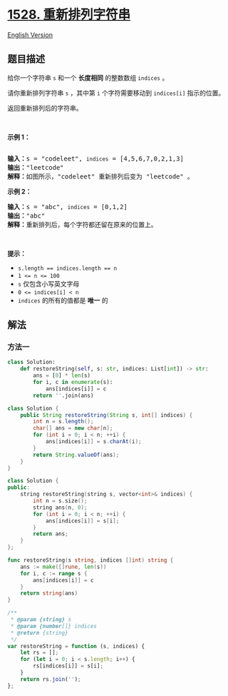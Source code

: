 # [1528. 重新排列字符串](https://leetcode.cn/problems/shuffle-string)

[English Version](/solution/1500-1599/1528.Shuffle%20String/README_EN.md)

<!-- tags:数组,字符串 -->

<!-- difficulty:简单 -->

## 题目描述

<!-- 这里写题目描述 -->

<p>给你一个字符串 <code>s</code> 和一个 <strong>长度相同</strong> 的整数数组 <code>indices</code> 。</p>

<p>请你重新排列字符串 <code>s</code> ，其中第 <code>i</code> 个字符需要移动到 <code>indices[i]</code> 指示的位置。</p>

<p>返回重新排列后的字符串。</p>

<p>&nbsp;</p>

<p><strong>示例 1：</strong></p>

<p><img alt="" src="https://fastly.jsdelivr.net/gh/doocs/leetcode@main/solution/1500-1599/1528.Shuffle%20String/images/q1.jpg" /></p>

<pre>
<strong>输入：</strong>s = "codeleet", <code>indices</code> = [4,5,6,7,0,2,1,3]
<strong>输出：</strong>"leetcode"
<strong>解释：</strong>如图所示，"codeleet" 重新排列后变为 "leetcode" 。
</pre>

<p><strong>示例 2：</strong></p>

<pre>
<strong>输入：</strong>s = "abc", <code>indices</code> = [0,1,2]
<strong>输出：</strong>"abc"
<strong>解释：</strong>重新排列后，每个字符都还留在原来的位置上。
</pre>

<p>&nbsp;</p>

<p><strong>提示：</strong></p>

<ul>
	<li><code>s.length == indices.length == n</code></li>
	<li><code>1 &lt;= n &lt;= 100</code></li>
	<li><code>s</code> 仅包含小写英文字母</li>
	<li><code>0 &lt;= indices[i] &lt;&nbsp;n</code></li>
	<li><code>indices</code> 的所有的值都是 <strong>唯一</strong> 的</li>
</ul>

## 解法

### 方法一

<!-- tabs:start -->

```python
class Solution:
    def restoreString(self, s: str, indices: List[int]) -> str:
        ans = [0] * len(s)
        for i, c in enumerate(s):
            ans[indices[i]] = c
        return ''.join(ans)
```

```java
class Solution {
    public String restoreString(String s, int[] indices) {
        int n = s.length();
        char[] ans = new char[n];
        for (int i = 0; i < n; ++i) {
            ans[indices[i]] = s.charAt(i);
        }
        return String.valueOf(ans);
    }
}
```

```cpp
class Solution {
public:
    string restoreString(string s, vector<int>& indices) {
        int n = s.size();
        string ans(n, 0);
        for (int i = 0; i < n; ++i) {
            ans[indices[i]] = s[i];
        }
        return ans;
    }
};
```

```go
func restoreString(s string, indices []int) string {
	ans := make([]rune, len(s))
	for i, c := range s {
		ans[indices[i]] = c
	}
	return string(ans)
}
```

```js
/**
 * @param {string} s
 * @param {number[]} indices
 * @return {string}
 */
var restoreString = function (s, indices) {
    let rs = [];
    for (let i = 0; i < s.length; i++) {
        rs[indices[i]] = s[i];
    }
    return rs.join('');
};
```

<!-- tabs:end -->

<!-- end -->

